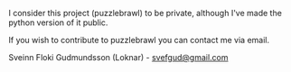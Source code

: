 I consider this project (puzzlebrawl) to be private, although I've made the python version of it public.

If you wish to contribute to puzzlebrawl you can contact me via email.

Sveinn Floki Gudmundsson (Loknar) - svefgud@gmail.com
